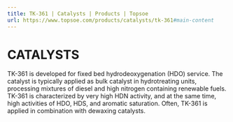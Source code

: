 ```yaml
---
title: TK-361 | Catalysts | Products | Topsoe
url: https://www.topsoe.com/products/catalysts/tk-361#main-content
---
```


# CATALYSTS

TK-361 is developed for fixed bed hydrodeoxygenation (HDO) service. The catalyst is typically applied as bulk catalyst in hydrotreating units, processing mixtures of diesel and high nitrogen containing renewable fuels. TK-361 is characterized by very high HDN activity, and at the same time, high activities of HDO, HDS, and aromatic saturation. Often, TK-361 is applied in combination with dewaxing catalysts.
